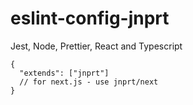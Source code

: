 # eslint-config-jnprt

Jest, Node, Prettier, React and Typescript

```
{
  "extends": ["jnprt"]
  // for next.js - use jnprt/next
}
```
